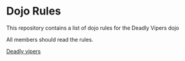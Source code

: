 Dojo Rules
==========

This repository contains a list of dojo rules for the Deadly Vipers dojo

All members should read the rules.

[Deadly vipers](https://github.com/deadlyvipers)
